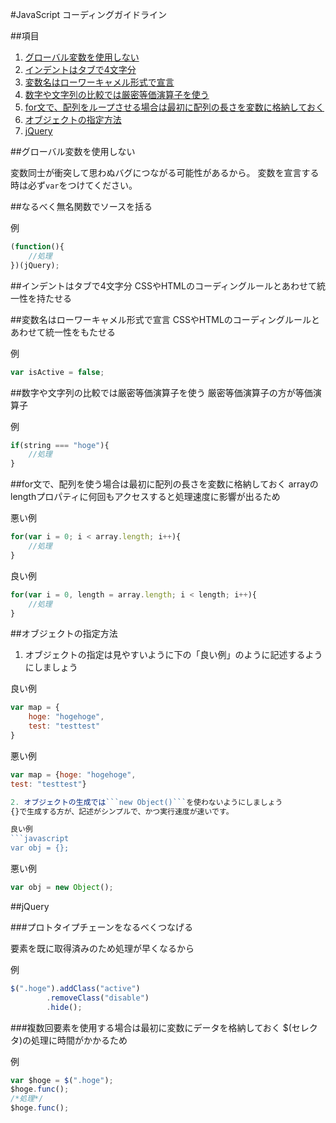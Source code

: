 #JavaScript コーディングガイドライン

##項目

  1. [グローバル変数を使用しない](#グローバル変数を使用しない)
  1. [インデントはタブで4文字分](#インデントはタブで4文字分)
  1. [変数名はローワーキャメル形式で宣言](#変数名はローワーキャメル形式で宣言)
  1. [数字や文字列の比較では厳密等価演算子を使う](#数字や文字列の比較では厳密等価演算子を使う)
  1. [for文で、配列をループさせる場合は最初に配列の長さを変数に格納しておく](#for文で、配列を使う場合は最初に配列の長さを変数に格納しておく)
  1. [オブジェクトの指定方法](#オブジェクトの指定方法)
  1. [jQuery](#jQuery)

##グローバル変数を使用しない

変数同士が衝突して思わぬバグにつながる可能性があるから。
変数を宣言する時は必ず```var```をつけてください。

##なるべく無名関数でソースを括る

例

```javascript
(function(){
	//処理
})(jQuery);

```

##インデントはタブで4文字分
CSSやHTMLのコーディングルールとあわせて統一性を持たせる

##変数名はローワーキャメル形式で宣言
CSSやHTMLのコーディングルールとあわせて統一性をもたせる

例

```javascript
var isActive = false;
```

##数字や文字列の比較では厳密等価演算子を使う
厳密等価演算子の方が等価演算子

例
```javascript
if(string === "hoge"){
	//処理
}
```
##for文で、配列を使う場合は最初に配列の長さを変数に格納しておく
arrayのlengthプロパティに何回もアクセスすると処理速度に影響が出るため

悪い例
```javascript
for(var i = 0; i < array.length; i++){
	//処理
}
```
良い例
```javascript
for(var i = 0, length = array.length; i < length; i++){
	//処理
}
```

##オブジェクトの指定方法
1. オブジェクトの指定は見やすいように下の「良い例」のように記述するようにしましょう

良い例
```javascript
var map = {
	hoge: "hogehoge",
	test: "testtest"
}
```

悪い例
```javascript
var map = {hoge: "hogehoge",
test: "testtest"}

2. オブジェクトの生成では```new Object()```を使わないようにしましょう
{}で生成する方が、記述がシンプルで、かつ実行速度が速いです。

良い例
```javascript
var obj = {};
```

悪い例
```javascript
var obj = new Object();
```

##jQuery

###プロトタイプチェーンをなるべくつなげる

要素を既に取得済みのため処理が早くなるから

例

```javascript
$(".hoge").addClass("active")
		.removeClass("disable")
		.hide();
```

###複数回要素を使用する場合は最初に変数にデータを格納しておく
$(セレクタ)の処理に時間がかかるため

例

```javascript
var $hoge = $(".hoge");
$hoge.func();
/*処理*/
$hoge.func();
```

